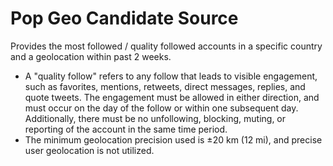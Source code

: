 # Pop Geo Candidate Source
Provides the most followed / quality followed accounts in a specific country and a geolocation within past 2 weeks.
* A "quality follow" refers to any follow that leads to visible engagement, such as favorites, mentions, retweets, direct messages, replies, and quote tweets. The engagement must be allowed in either direction, and must occur on the day of the follow or within one subsequent day. Additionally, there must be no unfollowing, blocking, muting, or reporting of the account in the same time period.
* The minimum geolocation precision used is ±20 km (12 mi), and precise user geolocation is not utilized.
